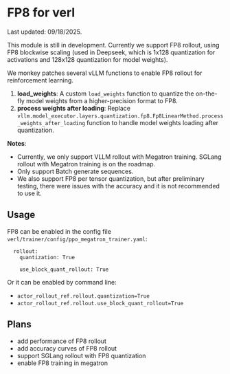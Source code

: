 # FP8 for verl

Last updated: 09/18/2025.

This module is still in development. Currently we support FP8 rollout, using FP8 blockwise scaling (used in Deepseek,
which is 1x128 quantization for activations and 128x128 quantization for model weights).

We monkey patches several vLLM functions to enable FP8 rollout for reinforcement learning.
1. **load_weights**: A custom `load_weights` function to quantize the on-the-fly model weights from a higher-precision format to FP8.
2. **process weights after loading**: Replace `vllm.model_executor.layers.quantization.fp8.Fp8LinearMethod.process_weights_after_loading`
function to handle model weights loading after quantization.

**Notes**: 
- Currently, we only support VLLM rollout with Megatron training. SGLang rollout with Megatron training is on the roadmap.
- Only support Batch generate sequences.
- We also support FP8 per tensor quantization, but after preliminary testing, there were issues with the accuracy and it is not recommended to use it.

## Usage

FP8 can be enabled in the config file `verl/trainer/config/ppo_megatron_trainer.yaml`:

```
  rollout:
    quantization: True

    use_block_quant_rollout: True
```

Or it can be enabled by command line:
- `actor_rollout_ref.rollout.quantization=True`
- `actor_rollout_ref.rollout.use_block_quant_rollout=True`

## Plans

- add performance of FP8 rollout
- add accuracy curves of FP8 rollout
- support SGLang rollout with FP8 quantization
- enable FP8 training in megatron